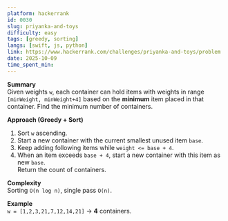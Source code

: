 ```yaml
---
platform: hackerrank
id: 0030
slug: priyanka-and-toys
difficulty: easy
tags: [greedy, sorting]
langs: [swift, js, python]
link: https://www.hackerrank.com/challenges/priyanka-and-toys/problem
date: 2025-10-09
time_spent_min:
---
```


**Summary**  
Given weights `w`, each container can hold items with weights in range `[minWeight, minWeight+4]` based on the **minimum** item placed in that container. Find the minimum number of containers.

**Approach (Greedy + Sort)**  
1. Sort `w` ascending.  
2. Start a new container with the current smallest unused item `base`.  
3. Keep adding following items while `weight <= base + 4`.  
4. When an item exceeds `base + 4`, start a new container with this item as new `base`.  
Return the count of containers.

**Complexity**  
Sorting `O(n log n)`, single pass `O(n)`.

**Example**  
`w = [1,2,3,21,7,12,14,21]` → **4** containers.
